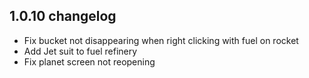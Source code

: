 ## 1.0.10 changelog

- Fix bucket not disappearing when right clicking with fuel on rocket
- Add Jet suit to fuel refinery
- Fix planet screen not reopening